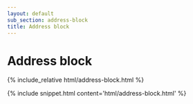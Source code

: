 ```yaml
---
layout: default
sub_section: address-block
title: Address block
---
```


# Address block

<div class="site-c-showcase">
{% include_relative html/address-block.html %}
</div>

{% include snippet.html content='html/address-block.html' %}